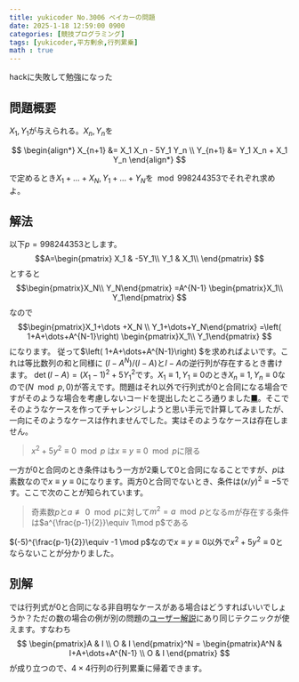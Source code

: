 ```yaml
---
title: yukicoder No.3006 ベイカーの問題
date: 2025-1-18 12:59:00 0900
categories: [競技プログラミング]
tags: [yukicoder,平方剰余,行列累乗]
math : true
---
```

hackに失敗して勉強になった
## 問題概要
$X_1,Y_1$が与えられる。$X_n,Y_n$を

$$ 
\begin{align*}
X_{n+1} &= X_1 X_n - 5Y_1 Y_n  \\
Y_{n+1} &= Y_1 X_n + X_1 Y_n 
\end{align*}
$$  

で定めるとき$X_1+\dots+X_N,Y_1+\dots+Y_N$を$\mod 998244353$でそれぞれ求めよ。
## 解法
以下$p=998244353$とします。
$$A=\begin{pmatrix}
X_1 & -5Y_1\\ 
Y_1 & X_1\\ 
\end{pmatrix}
$$
とすると
$$\begin{pmatrix}X_N\\ Y_N\end{pmatrix} =A^{N-1} \begin{pmatrix}X_1\\ Y_1\end{pmatrix} $$なので
$$\begin{pmatrix}X_1+\dots +X_N \\ Y_1+\dots+Y_N\end{pmatrix} =\left( 1+A+\dots+A^{N-1}\right) \begin{pmatrix}X_1\\ Y_1\end{pmatrix}  $$
になります。
従って$\left( 1+A+\dots+A^{N-1}\right) $を求めればよいです。これは等比数列の和と同様に
$(I-A^N)/(I-A)$と$I-A$の逆行列が存在するとき書けます。
$\det(I-A) = (X_1-1)^2+5Y_1^2$です。$X_1\equiv 1,Y_1 \equiv 0$のとき$X_n\equiv 1,Y_n\equiv 0$なので$(N\mod p,0)$が答えです。問題はそれ以外で行列式が$0$と合同になる場合ですがそのような場合を考慮しないコードを提出したところ通りました[■](https://yukicoder.me/submissions/1036138)。そこでそのようなケースを作ってチャレンジしようと思い手元で計算してみましたが、一向にそのようなケースは作れませんでした。実はそのようなケースは存在しません。
> $x^2+5y^2\equiv 0\mod p$ は$x\equiv y\equiv 0\mod p$に限る  

一方が$0$と合同のとき条件はもう一方が$2$乗して$0$と合同になることですが、$p$は素数なので$x\equiv y\equiv 0$になります。両方$0$と合同でないとき、条件は$(x/y)^2\equiv -5$です。ここで次のことが知られています。
> 奇素数$p$と$a\not\equiv 0\mod p$に対して$m^2=a\mod p$となる$m$が存在する条件は$a^{\frac{p-1}{2}}\equiv 1\mod p$である

$(-5)^{\frac{p-1}{2}}\equiv -1 \mod p$なので$x\equiv y\equiv 0$以外で$x^2+5y^2\equiv 0$とならないことが分かりました。

## 別解
では行列式が$0$と合同になる非自明なケースがある場合はどうすればいいでしょうか？ただの数の場合の例が別の問題の[ユーザー解説](https://atcoder.jp/contests/past202203-open/editorial/4435)にあり同じテクニックが使えます。すなわち
$$
\begin{pmatrix}A & I \\ O & I
\end{pmatrix}^N = \begin{pmatrix}A^N & I+A+\dots+A^{N-1} \\ O & I
\end{pmatrix}
$$
が成り立つので、$4\times 4$行列の行列累乗に帰着できます。